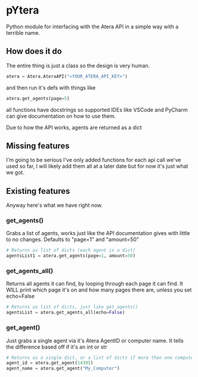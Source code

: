 # pYtera
Python module for interfacing with the Atera API in a simple way with a terrible name.
## How does it do
The entire thing is just a class so the design is very human.
```python
atera = Atera.AteraAPI("<YOUR_ATERA_API_KEY>")
```
and then run it's defs with things like
```python
atera.get_agents(page=5)
```
all functions have docstrings so supported IDEs like VSCode and PyCharm can give documentation on how to use them.

Due to how the API works, agents are returned as a dict 

## Missing features
I'm going to be serious I've only added functions for each api call we've used so far, I will likely add them all at a later date but for now it's just what we got.
## Existing features
Anyway here's what we have right now.
### get_agents()
Grabs a list of agents, works just like the API documentation gives with little to no changes.
Defaults to "page=1" and "amount=50"
```python
# Returns as list of dicts (each agent is a dict)
agentsList1 = atera.get_agents(page=1, amount=50)
```
### get_agents_all()
Returns all agents it can find, by looping through each page it can find.
It WILL print which page it's on and how many pages there are, unless you set echo=False
```python
# Returns as list of dicts, just like get_agents()
agentsList = atera.get_agents_all(echo=False)
```
### get_agent()
Just grabs a single agent via it's Atera AgentID or computer name.
It tells the difference based off if it's an int or str
```python
# Returns as a single dict, or a list of dicts if more than one computer has that name.
agent_id = atera.get_agent(14395)
agent_name = atera.get_agent("My_Computer")
```
